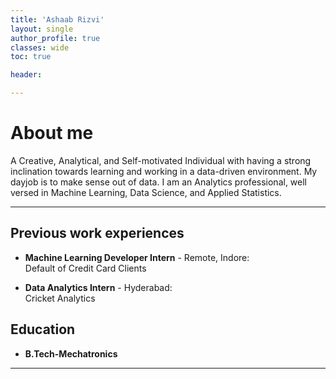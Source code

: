 ```yaml
---
title: 'Ashaab Rizvi'
layout: single
author_profile: true
classes: wide
toc: true

header: 

---
```


# About me

A Creative, Analytical, and Self-motivated Individual with having a strong inclination towards learning and working in a data-driven environment. My dayjob is to make sense out of data. I am an Analytics professional, well versed in Machine Learning, Data Science, and Applied Statistics.

---

## Previous work experiences

- **Machine Learning Developer Intern** - Remote, Indore:  
  Default of Credit Card Clients

- **Data Analytics Intern** - Hyderabad:  
  Cricket Analytics


## Education

- **B.Tech-Mechatronics**


---
